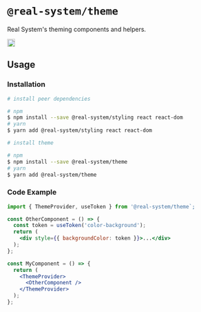 # `@real-system/theme`


<p align="center">
<p>Real System's theming components and helpers.</p>
<a href="https://badge.fury.io/js/@real-system%2Ftheme"><img src="https://badge.fury.io/js/@real-system%2Ftheme.svg" alt="npm version" height="18"/></a>
</p>

## Usage

### Installation

```bash
# install peer dependencies

# npm
$ npm install --save @real-system/styling react react-dom
# yarn
$ yarn add @real-system/styling react react-dom

# install theme

# npm
$ npm install --save @real-system/theme
# yarn
$ yarn add @real-system/theme
```

### Code Example

```jsx
import { ThemeProvider, useToken } from '@real-system/theme`;

const OtherComponent = () => {
  const token = useToken('color-background');
  return (
    <div style={{ backgroundColor: token }}>...</div>
  );
};

const MyComponent = () => {
  return (
    <ThemeProvider>
      <OtherComponent />
    </ThemeProvider>
  );
};

```
